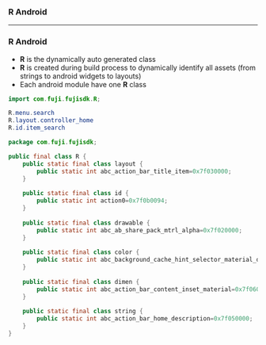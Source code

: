 ### R Android

---------------------------

### R Android

* **R** is the dynamically auto generated class
* **R** is created during build process to dynamically identify all assets (from strings to android widgets to layouts)
* Each android module have one **R** class

```java
import com.fuji.fujisdk.R;

R.menu.search
R.layout.controller_home
R.id.item_search
```

```java
package com.fuji.fujisdk;

public final class R {
    public static final class layout {
        public static int abc_action_bar_title_item=0x7f030000;
    }
    
    public static final class id {
        public static int action0=0x7f0b0094;
    }
    
    public static final class drawable {
        public static int abc_ab_share_pack_mtrl_alpha=0x7f020000;
    }
    
    public static final class color {
        public static int abc_background_cache_hint_selector_material_dark=0x7f0a0046;
    }
    
    public static final class dimen {
        public static int abc_action_bar_content_inset_material=0x7f06000c;
    }
    
    public static final class string {
        public static int abc_action_bar_home_description=0x7f050000;
    }
}
```

